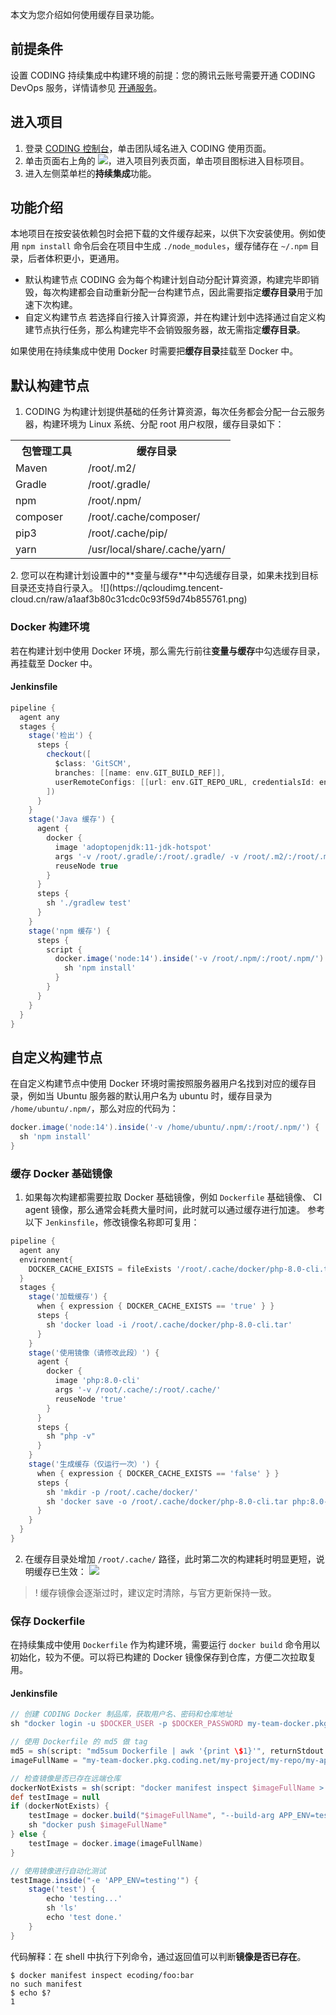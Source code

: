 本文为您介绍如何使用缓存目录功能。

## 前提条件
设置 CODING 持续集成中构建环境的前提：您的腾讯云账号需要开通 CODING DevOps 服务，详情请参见 [开通服务](https://cloud.tencent.com/document/product/1115/37268)。

## 进入项目
1. 登录 [CODING 控制台](https://console.cloud.tencent.com/coding)，单击团队域名进入 CODING 使用页面。
2. 单击页面右上角的 <img src ="https://main.qcloudimg.com/raw/d94a8e60dd3a41d0af07d72ae0e9d70e.png" style ="margin:0">，进入项目列表页面，单击项目图标进入目标项目。
3.  进入左侧菜单栏的**持续集成**功能。

## 功能介绍[](id:intro)
本地项目在按安装依赖包时会把下载的文件缓存起来，以供下次安装使用。例如使用 `npm install` 命令后会在项目中生成 `./node_modules`，缓存储存在 `~/.npm` 目录，后者体积更小，更通用。
-   默认构建节点
    CODING 会为每个构建计划自动分配计算资源，构建完毕即销毁，每次构建都会自动重新分配一台构建节点，因此需要指定**缓存目录**用于加速下次构建。
-   自定义构建节点
    若选择自行接入计算资源，并在构建计划中选择通过自定义构建节点执行任务，那么构建完毕不会销毁服务器，故无需指定**缓存目录**。

如果使用在持续集成中使用 Docker 时需要把**缓存目录**挂载至 Docker 中。

## 默认构建节点[](id:default)
1. CODING 为构建计划提供基础的任务计算资源，每次任务都会分配一台云服务器，构建环境为 Linux 系统、分配 root 用户权限，缓存目录如下：
<table>
   <tr>
      <th width="100px" style="text-align:center">包管理工具</td>
      <th width="100px" style="text-align:center">缓存目录</td>
   </tr>
   <tr>
      <td>Maven</td>
      <td>/root/.m2/</td>
   </tr>
   <tr>
      <td>Gradle</td>
      <td>/root/.gradle/</td>
   </tr>
   <tr>
      <td>npm</td>
      <td>/root/.npm/</td>
   </tr>
   <tr>
      <td>composer</td>
      <td>/root/.cache/composer/</td>
   </tr>
   <tr>
      <td>pip3</td>
      <td>/root/.cache/pip/</td>
   </tr>
   <tr>
      <td>yarn</td>
      <td>/usr/local/share/.cache/yarn/</td>
   </tr>
</table>
2. 您可以在构建计划设置中的**变量与缓存**中勾选缓存目录，如果未找到目标目录还支持自行录入。
![](https://qcloudimg.tencent-cloud.cn/raw/a1aaf3b80c31cdc0c93f59d74b855761.png)

### Docker 构建环境[](id:build-in-docker)
若在构建计划中使用 Docker 环境，那么需先行前往**变量与缓存**中勾选缓存目录，再挂载至 Docker 中。

#### Jenkinsfile

```groovy
pipeline {
  agent any
  stages {
    stage('检出') {
      steps {
        checkout([
          $class: 'GitSCM',
          branches: [[name: env.GIT_BUILD_REF]], 
          userRemoteConfigs: [[url: env.GIT_REPO_URL, credentialsId: env.CREDENTIALS_ID]]
        ])
      }
    }
    stage('Java 缓存') {
      agent {
        docker {
          image 'adoptopenjdk:11-jdk-hotspot'
          args '-v /root/.gradle/:/root/.gradle/ -v /root/.m2/:/root/.m2/'
          reuseNode true
        }
      }
      steps {
        sh './gradlew test'
      }
    }
    stage('npm 缓存') {
      steps {
        script {
          docker.image('node:14').inside('-v /root/.npm/:/root/.npm/') {
            sh 'npm install'
          }
        }
      }
    }
  }
}
```

## 自定义构建节点[](id:customize)
在自定义构建节点中使用 Docker 环境时需按照服务器用户名找到对应的缓存目录，例如当 Ubuntu 服务器的默认用户名为 ubuntu 时，缓存目录为 `/home/ubuntu/.npm/`，那么对应的代码为：

```groovy
docker.image('node:14').inside('-v /home/ubuntu/.npm/:/root/.npm/') {
  sh 'npm install'
}
```

### 缓存 Docker 基础镜像[](id:docker-image)
1. 如果每次构建都需要拉取 Docker 基础镜像，例如 `Dockerfile` 基础镜像、 CI agent 镜像，那么通常会耗费大量时间，此时就可以通过缓存进行加速。
参考以下 `Jenkinsfile`，修改镜像名称即可复用：

```groovy
pipeline {
  agent any
  environment{
    DOCKER_CACHE_EXISTS = fileExists '/root/.cache/docker/php-8.0-cli.tar'
  }
  stages {
    stage('加载缓存') {
      when { expression { DOCKER_CACHE_EXISTS == 'true' } }
      steps {
        sh 'docker load -i /root/.cache/docker/php-8.0-cli.tar'
      }
    }
    stage('使用镜像（请修改此段）') {
      agent {
        docker {
          image 'php:8.0-cli'
          args '-v /root/.cache/:/root/.cache/'
          reuseNode 'true'
        }
      }
      steps {
        sh "php -v"
      }
    }
    stage('生成缓存（仅运行一次）') {
      when { expression { DOCKER_CACHE_EXISTS == 'false' } }
      steps {
        sh 'mkdir -p /root/.cache/docker/'
        sh 'docker save -o /root/.cache/docker/php-8.0-cli.tar php:8.0-cli'
      }
    }
  }
}
```

2. 在缓存目录处增加 `/root/.cache/` 路径，此时第二次的构建耗时明显更短，说明缓存已生效：
![](https://qcloudimg.tencent-cloud.cn/raw/57c763d08c69aa6f90ffeabb37be31ea.png)

>! 缓存镜像会逐渐过时，建议定时清除，与官方更新保持一致。

### 保存 Dockerfile[](id:dockerfile)
在持续集成中使用 `Dockerfile` 作为构建环境，需要运行 `docker build` 命令用以初始化，较为不便。可以将已构建的 Docker 镜像保存到仓库，方便二次拉取复用。

#### Jenkinsfile

```groovy
// 创建 CODING Docker 制品库，获取用户名、密码和仓库地址
sh "docker login -u $DOCKER_USER -p $DOCKER_PASSWORD my-team-docker.pkg.coding.net"

// 使用 Dockerfile 的 md5 做 tag
md5 = sh(script: "md5sum Dockerfile | awk '{print \$1}'", returnStdout: true).trim()
imageFullName = "my-team-docker.pkg.coding.net/my-project/my-repo/my-app:dev-${md5}"

// 检查镜像是否已存在远端仓库
dockerNotExists = sh(script: "docker manifest inspect $imageFullName > /dev/null", returnStatus: true)
def testImage = null
if (dockerNotExists) {
    testImage = docker.build("$imageFullName", "--build-arg APP_ENV=testing ./")
    sh "docker push $imageFullName"
} else {
    testImage = docker.image(imageFullName)
}

// 使用镜像进行自动化测试
testImage.inside("-e 'APP_ENV=testing'") {
    stage('test') {
        echo 'testing...'
        sh 'ls'
        echo 'test done.'
    }
}
```

代码解释：在 shell 中执行下列命令，通过返回值可以判断**镜像是否已存在**。

```shell
$ docker manifest inspect ecoding/foo:bar
no such manifest
$ echo $?
1
```
